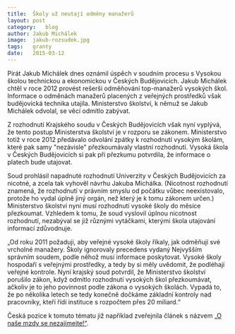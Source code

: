 ```yaml
---
title:	Školy už neutají odměny manažerů
layout:	post
category:	blog
author:	Jakub Michálek
image:	jakub-rozsudek.jpg
tags:	granty
date:	2015-03-12
---
```


Pirát Jakub Michálek dnes oznámil úspěch v soudním procesu s Vysokou školou technickou a ekonomickou v Českých Budějovicích. Jakub Michálek chtěl v roce 2012 provést rešerši odměňování top-manažerů vysokých škol. Informace o odměnách manažerů placených z veřejných prostředků však budějovická technika utajila. Ministerstvo školství, k němuž se Jakub Michálek odvolal, se věcí odmítlo zabývat. 

Z rozhodnutí Krajského soudu v Českých Budějovicích však nyní vyplývá, že tento postup Ministerstva školství je v rozporu se zákonem. Ministerstvo totiž v roce 2012 předávalo odvolání zpátky k rozhodnutí vysokým školám, které pak samy "nezávisle" přezkoumávaly vlastní rozhodnutí. Vysoká škola v Českých Budějovicích si pak při přezkumu potvrdila, že informace o platech bude utajovat.

Soud prohlásil napadnuté rozhodnutí Univerzity v Českých Budějovicích za nicotné, a zcela tak vyhověl návrhu Jakuba Michálka. (Nicotnost rozhodnutí znamená, že rozhodnutí v právním smyslu od počátku vůbec neexistovalo, protože ho vydal úplně jiný orgán, než který je k tomu zákonem určen.) 
Ministerstvo školství nyní musí rozhodnutí vysoké školy do měsíce přezkoumat. Vzhledem k tomu, že soud vyslovil úplnou nicotnost rozhodnutí, nezabýval se již různými vytáčkami, kterými škola utajování informací zdůvodnuje.

„Od roku 2011 požaduji, aby veřejné vysoké školy říkaly, jak odměňují své vrcholné manažery. Školy ignorovaly precedens vydaný Nejvyšším správním soudem, podle něhož musí informace poskytovat. Vysoké školy hospodaří s veřejnými prostředky, a tedy by si měly uvědomit, že podléhají veřejné kontrole. Nyní krajský soud potvrdil, že Ministerstvo školství porušilo zákon, když odmítlo rozhodnutí vysokých škol přezkoumávat, ačkoliv je to jeho povinnost podle zákona o vysokých školách. Vypadá to, že po několika letech se tedy konečně dočkáme základní kontroly nad pracovníky, kteří řídí instituce s rozpočtem přes 20 miliard.“ 

Česká pozice k tomuto tématu již například zveřejnila článek s názvem [„O naše mzdy se nezajímejte!“](http://ceskapozice.lidovky.cz/verejne-vysoke-skoly-o-nase-mzdy-se-nezajimejte-ftg-/tema.aspx?c=A121227_001733_pozice_88396).


